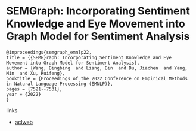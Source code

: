 # SEMGraph: Incorporating Sentiment Knowledge and Eye Movement into Graph Model for Sentiment Analysis

```
@inproceedings{semgraph_emnlp22,
title = {{SEMG}raph: Incorporating Sentiment Knowledge and Eye Movement into Graph Model for Sentiment Analysis},
author = {Wang, Bingbing  and Liang, Bin  and Du, Jiachen  and Yang, Min  and Xu, Ruifeng},
booktitle = {Proceedings of the 2022 Conference on Empirical Methods in Natural Language Processing (EMNLP)},
pages = {7521--7531},
year = {2022}
}
```

links
- [aclweb](https://aclanthology.org/2022.emnlp-main.510)
